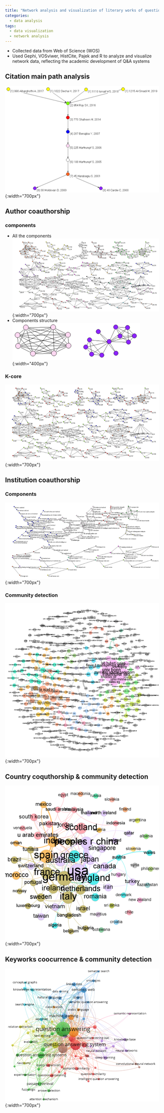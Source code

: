 ```yaml
---
title: "Network analysis and visualization of literary works of question and answering systems"
categories:
  - data analysis
tags:
  - data visualization
  - network analysis
---
```

+ Collected data from Web of Science (WOS)
+ Used Gephi, VOSviwer, HistCite, Pajek and R to analyze and visualize network data, reflecting the academic development of Q&A systems

## Citation main path analysis
![avatar](/assets/images/q&a_system/1.png){:width="700px"}  

## Author coauthorship
### components
+ All the components  
![avatar](/assets/images/q&a_system/2.png){:width="700px"}  
+ Components structure  
![avatar](/assets/images/q&a_system/3.png){:width="400px"}  
### K-core
![avatar](/assets/images/q&a_system/4.png){:width="700px"}  

## Institution coauthorship
### Components
![avatar](/assets/images/q&a_system/5.png){:width="700px"}  
### Community detection
![avatar](/assets/images/q&a_system/6.png){:width="700px"}  

## Country coquthorship & community detection
![avatar](/assets/images/q&a_system/7.png){:width="700px"}  

## Keyworks coocurrence & community detection
![avatar](/assets/images/q&a_system/8.png){:width="700px"}  
